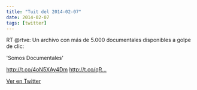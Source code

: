 ```yaml
---
title: "Tuit del 2014-02-07"
date: 2014-02-07
tags: [twitter]
---
```


RT @rtve: Un archivo con más de 5.000 documentales disponibles a golpe de clic: 

'Somos Documentales'

http://t.co/4oN5XAy4Dm http://t.co/qR…



[Ver en Twitter](https://twitter.com/i/web/status/431724270436495360)

